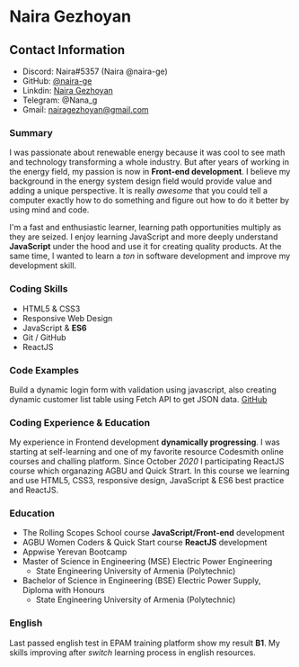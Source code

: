 # Naira Gezhoyan

## Contact Information

* Discord: Naira#5357 (Naira @naira-ge)
* GitHub: [@naira-ge](https://github.com/naira-ge)
* Linkdin: [Naira Gezhoyan](https://www.linkedin.com/in/nairagezhoyan/)
* Telegram: @Nana_g
* Gmail: nairagezhoyan@gmail.com

### Summary

I was passionate about renewable energy because it was cool to see math and technology transforming a whole industry. But after years of working in the energy field, my passion is now in **Front-end development**.
I believe my background in the energy system design field would provide value and adding a unique perspective. It is really *awesome* that you could tell a computer exactly how to do something and figure out how to do it better by using mind and code.

I'm a fast and enthusiastic learner, learning path opportunities multiply as they are seized. I enjoy learning JavaScript and more deeply understand **JavaScript** under the hood and use it for creating quality products.  At the same time, I wanted to learn a *ton* in software development and improve my development skill.

### Coding Skills

* HTML5 & CSS3
* Responsive Web Design
* JavaScript & **ES6**
* Git / GitHub
* ReactJS

### Code Examples

Build a dynamic login form with validation using javascript, also creating dynamic customer list table using Fetch API to get JSON data. [GitHub](https://github.com/naira-ge/SingIn-SignUp-form)

### Coding Experience & Education

My experience in Frontend development **dynamically progressing**. I was starting at self-learning and one of my favorite resource Codesmith online courses and challing platform. Since October *2020* I participating ReactJS course which organazing AGBU and Quick Strart. In this course we learning and use HTML5, CSS3, responsive design, JavaScript & ES6 best practice and ReactJS.

### Education

* The Rolling Scopes School course **JavaScript/Front-end** development
* AGBU Women Coders & Quick Start course **ReactJS** development
* Appwise Yerevan Bootcamp
* Master of Science in Engineering (MSE) Electric Power Engineering
  * State Engineering University of Armenia (Polytechnic)
* Bachelor of Science in Engineering (BSE) Electric Power Supply, Diploma with Honours
  * State Engineering University of Armenia (Polytechnic)

### English

Last passed english test in EPAM training platform show my result **B1**.
My skills improving after *switch* learning process in english resources.
